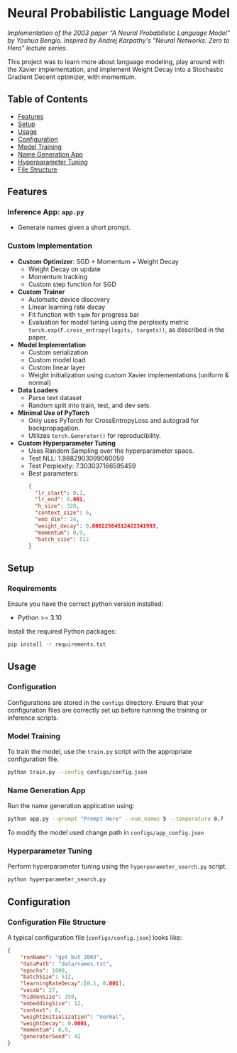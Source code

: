# Neural Probabilistic Language Model

*Implementation of the 2003 paper "A Neural Probabilistic Language Model"  by Yoshua Bengio.*
*Inspired by Andrej Karpathy's "Neural Networks: Zero to Hero" lecture series.*

This project was to learn more about language modeling, play around with the Xavier implementation, and implement Weight Decay into a Stochastic Gradient Decent optimizer, with momentum. 


## Table of Contents
- [Features](#features)
- [Setup](#setup)
- [Usage](#usage)
- [Configuration](#configuration)
- [Model Training](#model-training)
- [Name Generation App](#name-generation-app)
- [Hyperparameter Tuning](#hyperparameter-tuning)
- [File Structure](#file-structure)

## Features

### Inference App: `app.py`
- Generate names given a short prompt.

### Custom Implementation
- **Custom Optimizer**: SGD + Momentum + Weight Decay
  - Weight Decay on update
  - Momentum tracking
  - Custom step function for SGD
- **Custom Trainer**
  - Automatic device discovery
  - Linear learning rate decay
  - Fit function with `tqdm` for progress bar
  - Evaluation for model tuning using the perplexity metric `torch.exp(F.cross_entropy(logits, targets))`, as described in the paper.
- **Model Implementation**
  - Custom serialization
  - Custom model load
  - Custom linear layer
  - Weight initialization using custom Xavier implementations (uniform & normal)
- **Data Loaders**
  - Parse text dataset
  - Random split into train, test, and dev sets.
- **Minimal Use of PyTorch**
  - Only uses PyTorch for CrossEntropyLoss and autograd for backpropagation.
  - Utilizes `torch.Generator()` for reproducibility.
- **Custom Hyperparameter Tuning**
  - Uses Random Sampling over the hyperparameter space.
  - Test NLL: 1.9882903099060059
  - Test Perplexity: 7.303037166595459
  - Best parameters:
    ```json
    {
      "lr_start": 0.1,
      "lr_end": 0.001,
      "h_size": 328,
      "context_size": 6,
      "emb_dim": 24,
      "weight_decay": 0.00022564512422341903,
      "momentum": 0.9,
      "batch_size": 512
    }
    ```

## Setup

### Requirements
Ensure you have the correct python version installed:
- Python >= 3.10

Install the required Python packages:
```bash
pip install -r requirements.txt
```

## Usage

### Configuration
Configurations are stored in the `configs` directory. Ensure that your configuration files are correctly set up before running the training or inference scripts.

### Model Training
To train the model, use the `train.py` script with the appropriate configuration file.
```bash
python train.py --config configs/config.json
```

### Name Generation App
Run the name generation application using:
```bash
python app.py --prompt "Prompt Here" --num_names 5 --temperature 0.7
```
To modify the model used change path in `configs/app_config.json`

### Hyperparameter Tuning
Perform hyperparameter tuning using the `hyperparameter_search.py` script.
```bash
python hyperparameter_search.py
```

## Configuration

### Configuration File Structure
A typical configuration file (`configs/config.json`) looks like:
```json
{
    "runName": "gpt_but_2003",
    "dataPath": "data/names.txt",
    "epochs": 1000,
    "batchSize": 512,
    "learningRateDecay":[0.1, 0.001],
    "vocab": 27,
    "hiddenSize": 350,
    "embeddingSize": 12,
    "context": 6,
    "weightInitialization": "normal",
    "weightDecay": 0.0001,
    "momentum": 0.9,
    "generatorSeed": 42
}
```
